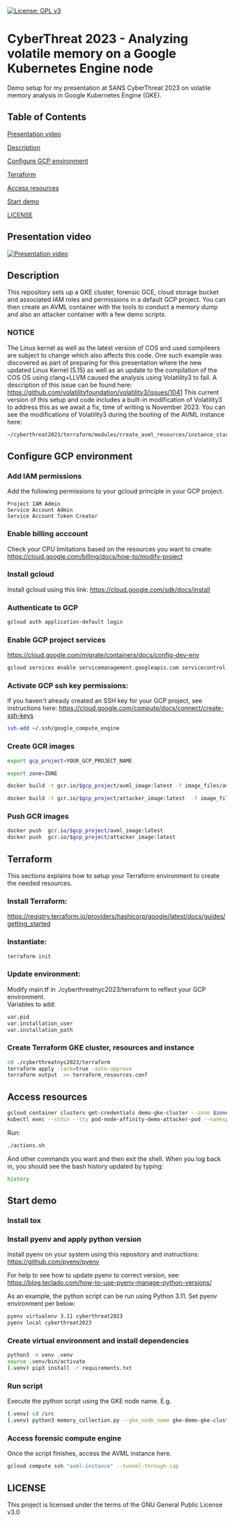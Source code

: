 [![License: GPL v3](https://img.shields.io/badge/License-GPL%20v3-blue.svg)](https://www.gnu.org/licenses/gpl-3.0)

# CyberThreat 2023 - Analyzing volatile memory on a Google Kubernetes Engine node
Demo setup for my presentation at SANS CyberThreat 2023 on volatile memory analysis in Google Kubernetes Engine (GKE).

## Table of Contents  
[Presentation video](##Presentation-video)

[Description](##Description)

[Configure GCP environment](##Configure-GCP-environment)

[Terraform](##Terraform)

[Access resources](##Access-resources)

[Start demo](##Start-demo)

[LICENSE](##LICENSE)

## Presentation video
[![Presentation video](https://pbs.twimg.com/media/F4yYRS-XQAAvds-?format=jpg&name=large)](https://www.sans.org/cyber-security-training-events/cyberthreat23/#:~:text=Analyzing%20Volatile%20Memory%20on%20a%20Google%20Kubernetes%20Engine%20Node)

## Description
This repository sets up a GKE cluster, forensic GCE, cloud storage bucket and associated IAM roles and permissions in a default GCP project.
You can then create an AVML container with the tools to conduct a memory dump and also an attacker container with a few demo scripts.

### NOTICE
The Linux kernel as well as the latest version of COS and used compileers are subject to change which also affects this code.
One such example was discovered as part of preparing for this presentation where the new updated Linux Kernel (5.15) as well as an update to the compilation of the COS OS using clang+LLVM caused the analysis using Volatility3 to fail. A description of this issue can be found here: https://github.com/volatilityfoundation/volatility3/issues/1041
This current version of this setup and code includes a built-in modification of Volatility3 to address this as we await a fix, time of writing is November 2023.
You can see the modifications of Volatility3 during the booting of the AVML instance here: 
```bash
~/cyberthreat2023/terraform/modules/create_avml_resources/instance_startup_scripts/install_dependencies.sh
```

## Configure GCP environment
### Add IAM permissions 
Add the following permissions to your gcloud principle in your GCP project.
```  	
Project IAM Admin				
Service Account Admin
Service Account Token Creator
```
### Enable billing acccount
Check your CPU limitations based on the resources you want to create:
https://cloud.google.com/billing/docs/how-to/modify-project

### Install gcloud
Install gcloud using this link: https://cloud.google.com/sdk/docs/install

### Authenticate to GCP
```bash
gcloud auth application-default login
```

### Enable GCP project services
https://cloud.google.com/migrate/containers/docs/config-dev-env
```bash
gcloud services enable servicemanagement.googleapis.com servicecontrol.googleapis.com cloudresourcemanager.googleapis.com compute.googleapis.com container.googleapis.com containerregistry.googleapis.com cloudbuild.googleapis.com
```

### Activate GCP ssh key permissions: 
If you haven't already created an SSH key for your GCP project, see instructions here: https://cloud.google.com/compute/docs/connect/create-ssh-keys
```bash
ssh-add ~/.ssh/google_compute_engine
```
### Create GCR images
```bash
export gcp_project=YOUR_GCP_PROJECT_NAME
```
```bash
export zone=ZONE
```
```bash
docker build -t gcr.io/$gcp_project/avml_image:latest -f image_files/avml/Dockerfile .
```
```bash
docker build -t gcr.io/$gcp_project/attacker_image:latest  -f image_files/attacker/Dockerfile .
```
### Push GCR images
```bash
docker push  gcr.io/$gcp_project/avml_image:latest  
docker push  gcr.io/$gcp_project/attacker_image:latest 
```
## Terraform
This sections explains how to setup your Terraform environment to create the needed resources.
### Install Terraform:
  https://registry.terraform.io/providers/hashicorp/google/latest/docs/guides/getting_started
### Instantiate: 
```bash
terraform init
```

### Update environment:
Modify main.tf in ./cyberthreatnyc2023/terraform to reflect your GCP environment.    
Variables to add: 
```bash
var.pid
var.installation_user
var.installation_path
```

### Create Terraform GKE cluster, resources and instance
```bash
cd ./cyberthreatnyc2023/terraform
terraform apply -lock=true -auto-approve
terraform output  >> terraform_resources.conf
```

## Access resources
```bash
gcloud container clusters get-credentials demo-gke-cluster --zone $zone --project $gcp_project
kubectl exec --stdin --tty pod-node-affinity-demo-attacker-pod --namespace default -- /bin/bash  
```
Run:
```bash
./actions.sh 
```
And other commands you want and then exit the shell.
When you log back in, you should see the bash history updated by typing:
```bash
history
```

## Start demo

### Install tox


### Install pyenv and apply python version
Install pyenv on your system using this repository and instructions: https://github.com/pyenv/pyenv

For help to see how to update pyenv to correct version, see: https://blog.teclado.com/how-to-use-pyenv-manage-python-versions/

As an example, the python script can be run using Python 3.11.
Set pyenv environment per below:

```bash
pyenv virtualenv 3.11 cyberthreat2023
pyenv local cyberthreat2023
```

### Create virtual environment and install dependencies
```bash
python3 -m venv .venv
source .venv/bin/activate
(.venv) pip3 install -r requirements.txt
```
### Run script
Execute the python script using the GKE node name. 
E.g.
```bash
(.venv) cd /src
(.venv) python3 memory_collection.py --gke_node_name gke-demo-gke-clust-demo-gke-node--f72013e9-jm9c
```

### Access forensic compute engine
Once the script finishes, access the AVML instance here.
```bash
gcloud compute ssh "avml-instance" --tunnel-through-iap
```

## LICENSE
This project is licensed under the terms of the GNU General Public License v3.0